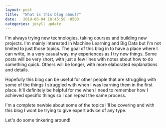 ```yaml
---
layout: post
title:  "What is this blog about?"
date:   2019-06-04 18:45:58 -0500
categories: jekyll update
---
```

I'm always trying new technologies, taking courses and building new projects. I'm mainly interested in Machine Learning and Big Data but I'm not limited
to just those topics. The goal of this blog in to have a place where I can write, in a very casual way, my experiences as I try new things. Some posts will
be very short, with just a few lines with notes about how to do something quick. Others will be longer, with more elaborated explanations and details.

Hopefully this blog can be useful for other people that are struggling with some of the things I struggled with when I was learning them in the first place.
It'll definitely be helpful for me when I need to remember how I achieved specific things so I can repeat the same process.

I'm a complete newbie about some of the topics I'll be covering and with this blog I wont be trying to give expert advice of any type.

Let's do some tinkering around!